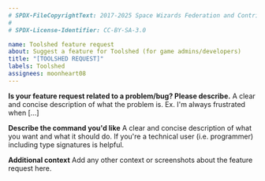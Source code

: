 ```yaml
---
# SPDX-FileCopyrightText: 2017-2025 Space Wizards Federation and Contributors <https://github.com/space-wizards/space-station-14>
#
# SPDX-License-Identifier: CC-BY-SA-3.0

name: Toolshed feature request
about: Suggest a feature for Toolshed (for game admins/developers)
title: "[TOOLSHED REQUEST]"
labels: Toolshed
assignees: moonheart08
---
```


**Is your feature request related to a problem/bug? Please describe.**
A clear and concise description of what the problem is. Ex. I'm always frustrated when [...]

**Describe the command you'd like**
A clear and concise description of what you want and what it should do.
If you're a technical user (i.e. programmer) including type signatures is helpful.

**Additional context**
Add any other context or screenshots about the feature request here.
